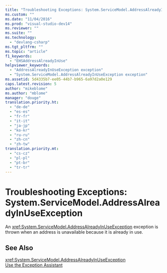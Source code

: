 ```yaml
---
title: "Troubleshooting Exceptions: System.ServiceModel.AddressAlreadyInUseException | Microsoft Docs"
ms.custom: ""
ms.date: "11/04/2016"
ms.prod: "visual-studio-dev14"
ms.reviewer: ""
ms.suite: ""
ms.technology: 
  - "devlang-csharp"
ms.tgt_pltfrm: ""
ms.topic: "article"
f1_keywords: 
  - "EHSAddressAlreadyInUse"
helpviewer_keywords: 
  - "AddressAlreadyInUseException exception"
  - "System.ServiceModel.AddressAlreadyInUseException exception"
ms.assetid: 5d4335b7-ee05-44b7-b965-6a97d2a0e129
caps.latest.revision: 5
author: "mikeblome"
ms.author: "mblome"
manager: "douge"
translation.priority.ht: 
  - "de-de"
  - "es-es"
  - "fr-fr"
  - "it-it"
  - "ja-jp"
  - "ko-kr"
  - "ru-ru"
  - "zh-cn"
  - "zh-tw"
translation.priority.mt: 
  - "cs-cz"
  - "pl-pl"
  - "pt-br"
  - "tr-tr"
---
```

# Troubleshooting Exceptions: System.ServiceModel.AddressAlreadyInUseException
An <xref:System.ServiceModel.AddressAlreadyInUseException> exception is thrown when an address is unavailable because it is already in use.  
  
## See Also  
 <xref:System.ServiceModel.AddressAlreadyInUseException>   
 [Use the Exception Assistant](http://msdn.microsoft.com/en-us/Library/e0a78c50-7318-4d54-af51-40c00aea8711)